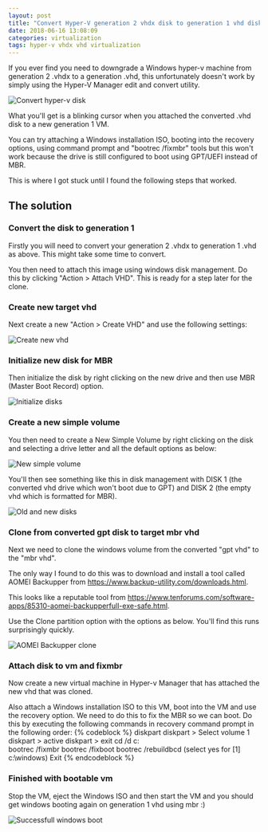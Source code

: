 ```yaml
---
layout: post
title: "Convert Hyper-V generation 2 vhdx disk to generation 1 vhd disk"
date: 2018-06-16 13:08:09
categories: virtualization
tags: hyper-v vhdx vhd virtualization
---
```

If you ever find you need to downgrade a Windows hyper-v machine from generation 2 .vhdx to a generation .vhd, this unfortunately doesn't work by simply using the Hyper-V Manager edit and convert utility.

![Convert hyper-v disk](/images/hyper-v/image1-convert-to-vhd.png)

What you'll get is a blinking cursor when you attached the converted .vhd disk to a new generation 1 VM.
<!-- more -->

You can try attaching a Windows installation ISO, booting into the recovery options, using command prompt and "bootrec /fixmbr" tools but this won't work because the drive is still configured to boot using GPT/UEFI instead of MBR. 

This is where I got stuck until I found the following steps that worked.

## The solution

### Convert the disk to generation 1

Firstly you will need to convert your generation 2 .vhdx to generation 1 .vhd as above. This might take some time to convert.

You then need to attach this image using windows disk management. Do this by clicking "Action > Attach VHD". This is ready for a step later for the clone.

### Create new target vhd

Next create a new "Action > Create VHD" and use the following settings:

![Create new vhd](/images/hyper-v/image2-create-new-vhd.png)

### Initialize new disk for MBR

Then initialize the disk by right clicking on the new drive and then use MBR (Master Boot Record) option.

![Initialize disks](/images/hyper-v/image3-initialise-disk.png)

### Create a new simple volume

You then need to create a New Simple Volume by right clicking on the disk and selecting a drive letter and all the default options as below:

![New simple volume](/images/hyper-v/image4-new-simple-volume.png)

You'll then see something like this in disk management with DISK 1 (the converted vhd drive which won't boot due to GPT) and DISK 2 (the empty vhd which is formatted for MBR).

![Old and new disks](/images/hyper-v/image5-old-and-new-disks.png)

### Clone from converted gpt disk to target mbr vhd

Next we need to clone the windows volume from the converted "gpt vhd" to the "mbr vhd".

The only way I found to do this was to download and install a tool called AOMEI Backupper from https://www.backup-utility.com/downloads.html.

This looks like a reputable tool from https://www.tenforums.com/software-apps/85310-aomei-backupperfull-exe-safe.html.

Use the Clone partition option with the options as below. You'll find this runs surprisingly quickly.

![AOMEI Backupper clone](/images/hyper-v/image6-aomei-backupper-converter.png)

### Attach disk to vm and fixmbr

Now create a new virtual machine in Hyper-v Manager that has attached the new vhd that was cloned. 

Also attach a Windows installation ISO to this VM, boot into the VM and use the recovery option.  We need to do this to fix the MBR so we can boot. Do this by executing the following commands in recovery command prompt in the following order:
{% codeblock %}
diskpart
diskpart > Select volume 1
diskpart > active
diskpart > exit
cd /d c:\
bootrec /fixmbr
bootrec /fixboot
bootrec /rebuildbcd (select yes for [1]  c:\windows)
Exit
{% endcodeblock %}

### Finished with bootable vm

Stop the VM, eject the Windows ISO and then start the VM and you should get windows booting again on generation 1 vhd using mbr :)

![Successfull windows boot](/images/hyper-v/image7-succesful-windows-boot.png)
